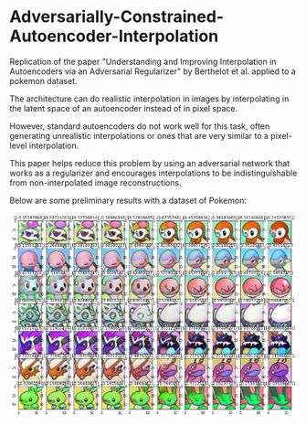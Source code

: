 # Adversarially-Constrained-Autoencoder-Interpolation
Replication of the paper "Understanding and Improving Interpolation in Autoencoders via an Adversarial Regularizer" by Berthelot et al. applied to a pokemon dataset.

The architecture can do realistic interpolation in images by interpolating in the latent space of an autoencoder instead of in pixel space. 

However, standard autoencoders do not work well for this task, often generating unrealistic interpolations or ones that are very similar to a pixel-level interpolation.

This paper helps reduce this problem by using an adversarial network that works as a regularizer and encourages interpolations to be indistinguishable from non-interpolated image reconstructions.

Below are some preliminary results with a dataset of Pokemon:

![Results](Results.png)
